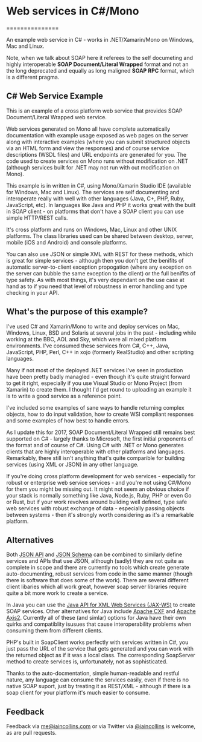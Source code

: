 # Web services in C#/Mono 
===============

An example web service in C# - works in .NET/Xamarin/Mono on Windows, Mac and Linux.

Note, when we talk about SOAP here it referees to the self documeting and highly interoperable **SOAP Document/Literal Wrapped** format and not an the long deprecated and equally as long maligned **SOAP RPC** format, which is a different pragma.

## C# Web Service Example

This is an example of a cross platform web service that provides SOAP Document/Literal Wrapped web service.

Web services generated on Mono all have complete automatically documentation with example usage exposed as web pages on the server along with interactive examples (where you can submit structured objects via an HTML form and view the responses) and of course service descriptions (WSDL files) and URL endpoints are generated for you. The code used to create services on Mono runs without modification on .NET (although services built for .NET may not run with out modification on Mono).

This example is in written in C#, using Mono/Xamarin Studio IDE (available for Windows, Mac and Linux). The services are self documenting and interoperate really with well with other languages (Java, C+, PHP, Ruby, JavaScript, etc). In languages like Java and PHP it works great with the built in SOAP client - on platforms that don't have a SOAP client you can use simple HTTP/REST calls.

It's cross platform and runs on Windows, Mac, Linux and other UNIX platforms. The class libraries used can be shared between desktop, server, mobile (iOS and Android) and console platforms.

You can also use JSON or simple XML with REST for these methods, which is great for simple services - although then you don't get the benifits of automatic server-to-client exception propogation (where any exception on the server can bubble the same exception to the client) or the full benifits of type safety. As with most things, it's very dependant on the use case at hand as to if you need that level of robustness in error handling and type checking in your API.

## What's the purpose of this example?

I've used C# and Xamarin/Mono to write and deploy services on Mac, Windows, Linux, BSD and Solaris at several jobs in the past - including while working at the BBC, AOL and Sky, which were all mixed platform environments. I've consumed these services from C#, C++, Java, JavaScript, PHP, Perl, C++ in xojo (formerly RealStudio) and other scripting languages.

Many if not most of the deployed .NET services I've seen in production have been pretty badly managled - even though it's quite straight forward to get it right, especially if you use Visual Studio or Mono Project (from Xamarin) to create them. I thought I'd get round to uploading an example it is to write a good service as a reference point.

I've included some examples of sane ways to handle returning complex objects, how to do input validation, how to create WSI compliant responses and some examples of how best to handle errors.

As I update this for 2017, SOAP Document/Literal Wrapped still remains best supported on C# - largely thanks to Microsoft, the first initial proponents of the format and of course of C#. Using C# with .NET or Mono generates clients that are highly interoperable with other platforms and languages. Remarkably, there still isn't anything that's quite comparible for building services (using XML or JSON) in any other language.

If you're doing cross platform development for web services - especially for robust or enterprise web service services - and you're not using C#/Mono for them you might be missing out. It might not seem an obvious choice if your stack is normally something like Java, Node.js, Ruby, PHP or even Go or Rust, but if your work revolves around building well defined, type safe web services with robust exchange of data - especially passing objects between systems - then it's strongly worth considering as it's a remarkable platform.

## Alternatives

Both [JSON API](http://jsonapi.org) and [JSON Schema](http://json-schema.org) can be combined to similarly define services and APIs that use JSON, although (sadly) they are not quite as complete in scope and there are currently no tools which create generate auto-documenting, robust services from code in the same manner (though there is software that does some of the work). There are several different client libaries which all work great, however soap server libraries require quite a bit more work to create a service.

In Java you can use the [Java API for XML Web Services (JAX-WS)](https://jax-ws.java.net) to create SOAP services. Other alternatives for Java include [Apache CXF](https://cxf.apache.org) and [Apache Axis2](https://axis.apache.org/axis2/java/core/). Currently all of these (and simlar) options for Java have their own quirks and compatiblity isusues that cause interoperability problems when consuming them from different clients.

PHP's built in SoapClient works perfectly with services written in C#, you just pass the URL of the service that gets generated and you can work with the returned object as if it was a local class. The corresponding SoapServer method to create services is, unfortunately, not as sophisticated.

Thanks to the auto-docmentation, simple human-readable and restful nature, any language can consume the services easily, even if there is no native SOAP suport, just by treating it as REST/XML - although if there is a soap client for your platform it's much easier to consume.

## Feedback

Feedback via me@iaincollins.com or via Twitter via [@iaincollins](http://twitter.com/iaincollins) is welcome, as are pull requests.
